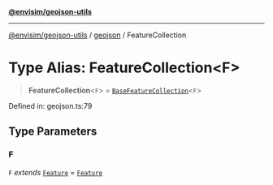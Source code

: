 [**@envisim/geojson-utils**](../../README.md)

---

[@envisim/geojson-utils]() / [geojson](../README.md) / FeatureCollection

# Type Alias: FeatureCollection\<F\>

> **FeatureCollection**\<`F`\> = [`BaseFeatureCollection`](../interfaces/BaseFeatureCollection.md)\<`F`\>

Defined in: geojson.ts:79

## Type Parameters

### F

`F` _extends_ [`Feature`](Feature.md) = [`Feature`](Feature.md)
